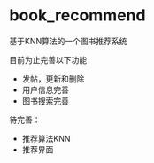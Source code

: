 # book_recommend

基于KNN算法的一个图书推荐系统

目前为止完善以下功能

- 发帖，更新和删除
- 用户信息完善
- 图书搜索完善


待完善：

- 推荐算法KNN
- 推荐界面

